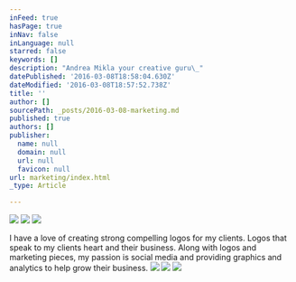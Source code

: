 ```yaml
---
inFeed: true
hasPage: true
inNav: false
inLanguage: null
starred: false
keywords: []
description: "Andrea Mikla your creative guru\_"
datePublished: '2016-03-08T18:58:04.630Z'
dateModified: '2016-03-08T18:57:52.738Z'
title: ''
author: []
sourcePath: _posts/2016-03-08-marketing.md
published: true
authors: []
publisher:
  name: null
  domain: null
  url: null
  favicon: null
url: marketing/index.html
_type: Article

---
```

![](https://the-grid-user-content.s3-us-west-2.amazonaws.com/3ff94b86-91ec-4b84-be0f-ccc82464adea.jpg)
![](https://the-grid-user-content.s3-us-west-2.amazonaws.com/3388aa47-bfdc-42e8-916c-dafe8fa4131e.jpg)
![](https://s3-us-west-2.amazonaws.com/the-grid-img/p/3f70571cc563072fdbc22c007b688133bf8356bc.jpg)

I have a love of creating strong compelling logos for my clients. Logos that speak to my clients heart and their business. Along with logos and marketing pieces, my passion is social media and providing graphics and analytics to help grow their business. ![](https://the-grid-user-content.s3-us-west-2.amazonaws.com/33054c56-1965-4bb4-8056-ed35e30b2d08.jpg)
![](https://the-grid-user-content.s3-us-west-2.amazonaws.com/fe93aa9f-9488-4415-bf59-184429eace61.jpg)
![](https://the-grid-user-content.s3-us-west-2.amazonaws.com/ee72b7c8-09c4-4c96-9dc4-481c8606a825.jpg)